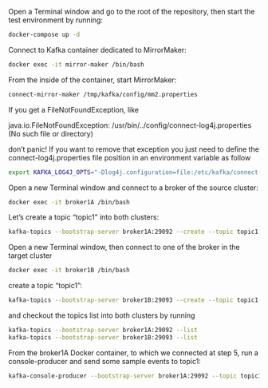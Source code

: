 Open a Terminal window and go to the root of the repository, then start the test environment by running:

```bash
docker-compose up -d
```

Connect to Kafka container dedicated to MirrorMaker:

```bash
docker exec -it mirror-maker /bin/bash
```

From the inside of the container, start MirrorMaker:

```bash
connect-mirror-maker /tmp/kafka/config/mm2.properties
```

If you get a FileNotFoundException, like

java.io.FileNotFoundException: /usr/bin/../config/connect-log4j.properties (No such file or directory)

don’t panic! If you want to remove that exception you just need to define the connect-log4j.properties file position in an environment variable as follow

```bash
export KAFKA_LOG4J_OPTS="-Dlog4j.configuration=file:/etc/kafka/connect-log4j.properties"
```

Open a new Terminal window and connect to a broker of the source cluster:

```bash
docker exec -it broker1A /bin/bash
```

Let’s create a topic “topic1” into both clusters:

```bash
kafka-topics --bootstrap-server broker1A:29092 --create --topic topic1 --partitions 3 --replication-factor 3
```

Open a new Terminal window, then connect to one of the broker in the target cluster

```bash
docker exec -it broker1B /bin/bash
```

create a topic “topic1”:

```bash
kafka-topics --bootstrap-server broker1B:29093 --create --topic topic1 --partitions 3 --replication-factor 3
```

and checkout the topics list into both clusters by running

```bash
kafka-topics --bootstrap-server broker1A:29092 --list
kafka-topics --bootstrap-server broker1B:29093 --list
```

From the broker1A Docker container, to which we connected at step 5, run a console-producer and send some sample events to topic1:

```bash
kafka-console-producer --bootstrap-server broker1A:29092 --topic topic1
```
